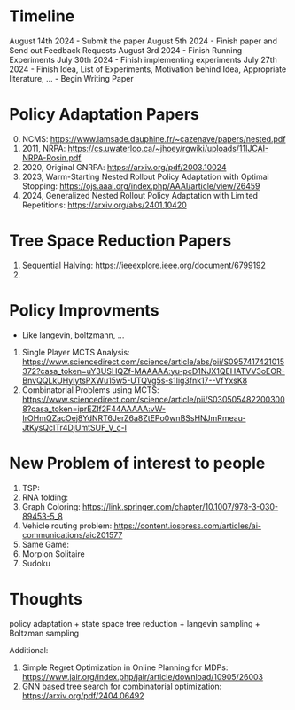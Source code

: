# Timeline
August 14th 2024 - Submit the paper
August 5th 2024 - Finish paper and Send out Feedback Requests
August 3rd 2024 - Finish Running Experiments
July 30th 2024 - Finish implementing experiments
July 27th 2024 - Finish Idea, List of Experiments, Motivation behind Idea, Appropriate literature, ...
               - Begin Writing Paper

# Policy Adaptation Papers
0. NCMS: https://www.lamsade.dauphine.fr/~cazenave/papers/nested.pdf
1. 2011, NRPA: https://cs.uwaterloo.ca/~jhoey/rgwiki/uploads/11IJCAI-NRPA-Rosin.pdf
2. 2020, Original GNRPA: https://arxiv.org/pdf/2003.10024
3. 2023, Warm-Starting Nested Rollout Policy Adaptation with Optimal Stopping: https://ojs.aaai.org/index.php/AAAI/article/view/26459
4. 2024, Generalized Nested Rollout Policy Adaptation with Limited Repetitions: https://arxiv.org/abs/2401.10420

# Tree Space Reduction Papers
1. Sequential Halving: https://ieeexplore.ieee.org/document/6799192
2. 

# Policy Improvments
* Like langevin, boltzmann, ...
1. Single Player MCTS Analysis: https://www.sciencedirect.com/science/article/abs/pii/S0957417421015372?casa_token=uY3USHQZf-MAAAAA:yu-pcD1NJX1QEHATVV3oEOR-BnvQQLkUHylytsPXWu15w5-UTQVg5s-s1Iig3fnk17--VfYxsK8
2. Combinatorial Problems using MCTS: https://www.sciencedirect.com/science/article/pii/S0305054822003008?casa_token=iprEZIf2F44AAAAA:vW-IrOHmQZacOej8YdNRT6JerZ6a8ZtEPo0wnBSsHNJmRmeau-JtKysQcITr4DjUmtSUF_V_c-I


# New Problem of interest to people
1. TSP: 
2. RNA folding: 
3. Graph Coloring: https://link.springer.com/chapter/10.1007/978-3-030-89453-5_8
4. Vehicle routing problem: https://content.iospress.com/articles/ai-communications/aic201577
5. Same Game: 
6. Morpion Solitaire
7. Sudoku

# Thoughts

policy adaptation + state space tree reduction + langevin sampling + Boltzman sampling

Additional: 
1. Simple Regret Optimization in Online Planning for MDPs: https://www.jair.org/index.php/jair/article/download/10905/26003
2. GNN based tree search for combinatorial optimization: https://arxiv.org/pdf/2404.06492
